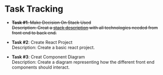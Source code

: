 # Task Tracking
* ~~**Task #1**: Make Decision On Stack Used~~\
    ~~Description: Creat a [stack description](projectStack.md) with all technologies needed from front end to back end.~~

* **Task #2**: Create React Project \
    Description: Create a basic react project. 

* **Task #3**: Creat Component Diagram \
    Description: Create a diagram representing how the different front end components should interact. 


